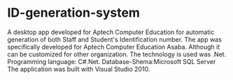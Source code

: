 # ID-generation-system
A desktop app developed for Aptech Computer Education for automatic generation of both Staff and Student's Identification number.
The app was specifically developed for Aptech Computer Education Asaba.
Although it can be customized for other organization.
The technology is used was .Net. 
Programming language: C#.Net.
Database-Shema:Microsoft SQL Server
The application was built with Visual Studio 2010.


